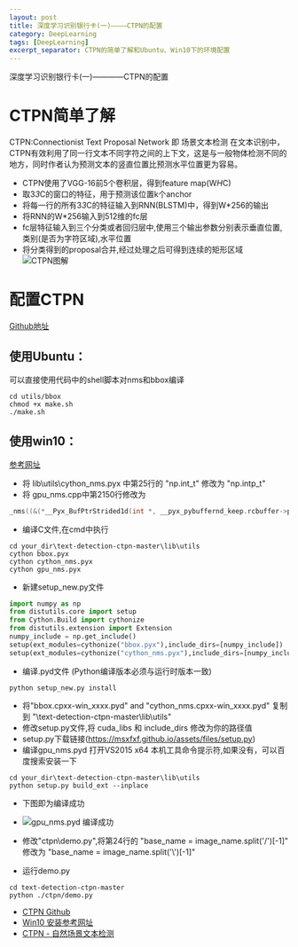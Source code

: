 ```yaml
---
layout: post
title: 深度学习识别银行卡(一)————CTPN的配置
category: DeepLearning
tags: [DeepLearning]
excerpt_separator: CTPN的简单了解和Ubuntu、Win10下的环境配置
---
```


深度学习识别银行卡(一)————CTPN的配置
# CTPN简单了解
CTPN:Connectionist Text Proposal Network 即 场景文本检测
在文本识别中，CTPN有效利用了同一行文本不同字符之间的上下文，这是与一般物体检测不同的地方，同时作者认为预测文本的竖直位置比预测水平位置更为容易。
<!-- more -->

- CTPN使用了VGG-16前5个卷积层，得到feature map(W*H*C)
- 取3*3*C的窗口的特征，用于预测该位置k个anchor
- 将每一行的所有3*3*C的特征输入到RNN(BLSTM)中，得到W*256的输出
- 将RNN的W*256输入到512维的fc层
- fc层特征输入到三个分类或者回归层中,使用三个输出参数分别表示垂直位置,类别(是否为字符区域),水平位置
- 将分类得到的proposal合并,经过处理之后可得到连续的矩形区域
![CTPN图解](https://msxfxf.github.io/assets/images/1.jpg)
# 配置CTPN
[Github地址](https://github.com/eragonruan/text-detection-ctpn)
## 使用Ubuntu：
可以直接使用代码中的shell脚本对nms和bbox编译
```shell
cd utils/bbox
chmod +x make.sh
./make.sh
```
## 使用win10：
[参考网址](https://github.com/eragonruan/text-detection-ctpn/issues/264)
- 将 lib\utils\cython_nms.pyx 中第25行的 "np.int_t" 修改为 "np.intp_t"
- 将 gpu_nms.cpp中第2150行修改为
```c 
_nms((&(*__Pyx_BufPtrStrided1d(int *, __pyx_pybuffernd_keep.rcbuffer->pybuffer.buf, __pyx_t_10, __pyx_pybuffernd_keep.diminfo[0].strides))), (&__pyx_v_num_out), (&(*__Pyx_BufPtrStrided2d(__pyx_t_5numpy_float32_t *, __pyx_pybuffernd_sorted_dets.rcbuffer->pybuffer.buf, __pyx_t_12, __pyx_pybuffernd_sorted_dets.diminfo[0].strides, __pyx_t_13, __pyx_pybuffernd_sorted_dets.diminfo[1].strides))), __pyx_v_boxes_num, __pyx_v_boxes_dim, __pyx_t_14, __pyx_v_device_id);
```
- 编译C文件,在cmd中执行
```shell
cd your_dir\text-detection-ctpn-master\lib\utils
cython bbox.pyx
cython cython_nms.pyx
cython gpu_nms.pyx
```
- 新建setup_new.py文件
``` python
import numpy as np
from distutils.core import setup
from Cython.Build import cythonize
from distutils.extension import Extension
numpy_include = np.get_include()
setup(ext_modules=cythonize("bbox.pyx"),include_dirs=[numpy_include])
setup(ext_modules=cythonize("cython_nms.pyx"),include_dirs=[numpy_include])
```
- 编译.pyd文件 (Python编译版本必须与运行时版本一致)
```shell
python setup_new.py install
```
- 将"bbox.cpxx-win_xxxx.pyd" and "cython_nms.cpxx-win_xxxx.pyd" 复制到 "\text-detection-ctpn-master\lib\utils"
- 修改setup.py文件,将 cuda_libs 和 include_dirs 修改为你的路径值
- setup.py下载链接(https://msxfxf.github.io/assets/files/setup.py)
- 编译gpu_nms.pyd  打开VS2015 x64 本机工具命令提示符,如果没有，可以百度搜索安装一下
``` shell
cd your_dir\text-detection-ctpn-master\lib\utils
python setup.py build_ext --inplace
```
- 下图即为编译成功
- ![gpu_nms.pyd 编译成功](https://user-images.githubusercontent.com/40848316/50491607-1a828900-0a4e-11e9-8792-42612a81a28b.png)

- 修改"ctpn\demo.py",将第24行的 "base_name = image_name.split('/')[-1]" 修改为 "base_name = image_name.split('\\')[-1]"
- 运行demo.py
``` shell
cd text-detection-ctpn-master
python ./ctpn/demo.py
```

* [CTPN Github](https://github.com/eragonruan/text-detection-ctpn)
* [Win10 安装参考网址](https://github.com/eragonruan/text-detection-ctpn/issues/264)
* [CTPN - 自然场景文本检测](https://blog.csdn.net/zchang81/article/details/78873347)